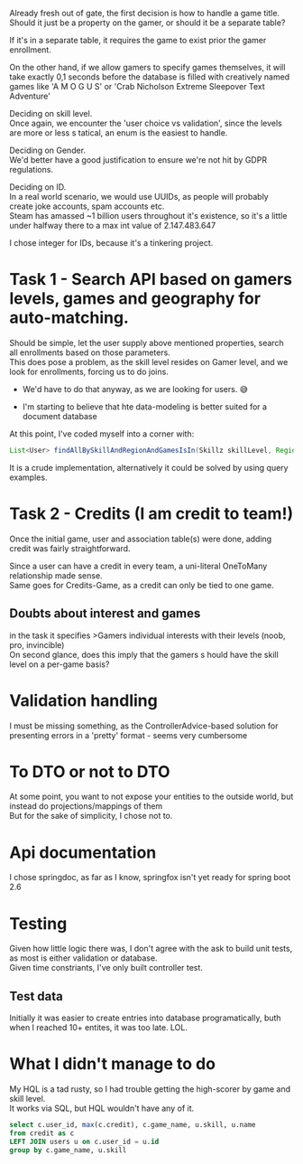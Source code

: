
Already fresh out of gate, the first decision is how to handle a game  title.  
Should it just be a property on the gamer, or should it be a separate table?  

If it's in a separate table, it requires the game to exist prior the gamer enrollment.   

On the other hand, if we allow gamers to specify games themselves, it will take exactly 0,1 seconds before the database is filled with creatively named games like 'A M O G U S' or 'Crab Nicholson Extreme Sleepover Text Adventure'


Deciding on skill level.  
Once again, we encounter the 'user choice vs validation', since the levels are more or less s tatical, an enum is the easiest to handle.

Deciding on Gender.  
We'd better have a good justification to ensure we're not hit by GDPR regulations.  
  
Deciding on ID.  
In a real world scenario, we would use UUIDs, as people will probably create joke accounts, spam accounts etc.  
Steam has amassed ~1 billion users throughout it's existence, so it's a little under halfway there to a max int value of 2.147.483.647  

I chose integer for IDs, because it's a tinkering project.  
  
# Task 1 - Search API based on gamers levels, games and geography for auto-matching.  
Should be simple, let the user supply above mentioned properties, search all enrollments based on those parameters.  
This does pose a problem, as the skill level resides on Gamer level, and we look for enrollments, forcing us to do joins.  
  
- We'd have to do that anyway, as we are looking for users. 😅

- I'm starting to believe that hte data-modeling is better suited for a document database

At this point, I've coded myself into a corner with:  

```java
List<User> findAllBySkillAndRegionAndGamesIsIn(Skillz skillLevel, Region region, List<Game> games);
```

It is a crude implementation, alternatively it could be solved by using query examples.  
  
# Task 2 - Credits (I am credit to team!)

Once the initial game, user and association table(s) were done, adding credit was fairly straightforward.  
  
Since a user can have a credit in every team, a uni-literal OneToMany relationship made sense.  
Same goes for Credits-Game, as a credit can only be tied to one game. 


## Doubts about interest and games  
in the task it specifies >Gamers individual interests with their levels (noob, pro, invincible)  
On second glance, does this imply that the gamers s hould have the skill level on a per-game basis?  


# Validation handling  
  
I must be missing something, as the ControllerAdvice-based solution for presenting errors in a 'pretty' format - seems very cumbersome
  

# To DTO or not to DTO
At some point, you want to not expose your entities to the outside world, but instead do projections/mappings of them  
But for the sake of simplicity, I chose not to.

# Api documentation
I chose springdoc, as far as I know, springfox isn't yet ready for spring boot 2.6

# Testing

Given how little logic there was, I don't agree with the ask to build unit tests, as most is either validation or database.  
Given time constriants, I've only built controller test.

## Test data
Initially it was easier to create entries into database programatically, buth when I reached 10+ entites, it was too late. LOL.


# What I didn't manage to do
My HQL is a tad rusty, so I had trouble getting the high-scorer by game and skill level.  
It works via SQL, but HQL wouldn't have any of it.  
```sql
select c.user_id, max(c.credit), c.game_name, u.skill, u.name
from credit as c
LEFT JOIN users u on c.user_id = u.id
group by c.game_name, u.skill
```

